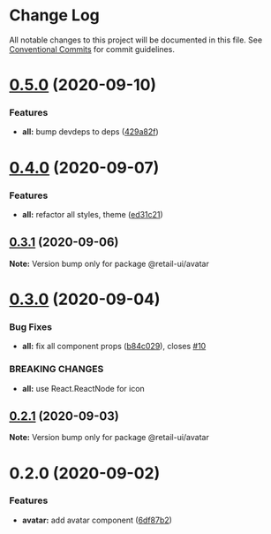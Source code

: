 # Change Log

All notable changes to this project will be documented in this file.
See [Conventional Commits](https://conventionalcommits.org) for commit guidelines.

# [0.5.0](https://github.com/sondh0127/retail-ui/compare/@retail-ui/avatar@0.4.0...@retail-ui/avatar@0.5.0) (2020-09-10)

### Features

- **all:** bump devdeps to deps ([429a82f](https://github.com/sondh0127/retail-ui/commit/429a82f613c307ff079f78fe15ab9e271620ecdf))

# [0.4.0](https://github.com/sondh0127/retail-ui/compare/@retail-ui/avatar@0.3.1...@retail-ui/avatar@0.4.0) (2020-09-07)

### Features

- **all:** refactor all styles, theme ([ed31c21](https://github.com/sondh0127/retail-ui/commit/ed31c219cd925c3f8340066f504f2527a9e911bf))

## [0.3.1](https://github.com/sondh0127/retail-ui/compare/@retail-ui/avatar@0.3.0...@retail-ui/avatar@0.3.1) (2020-09-06)

**Note:** Version bump only for package @retail-ui/avatar

# [0.3.0](https://github.com/sondh0127/retail-ui/compare/@retail-ui/avatar@0.2.1...@retail-ui/avatar@0.3.0) (2020-09-04)

### Bug Fixes

- **all:** fix all component props ([b84c029](https://github.com/sondh0127/retail-ui/commit/b84c0296dbb362d1467cb49544bc30493ea6f2c0)), closes [#10](https://github.com/sondh0127/retail-ui/issues/10)

### BREAKING CHANGES

- **all:** use React.ReactNode for icon

## [0.2.1](https://github.com/sondh0127/retail-ui/compare/@retail-ui/avatar@0.2.0...@retail-ui/avatar@0.2.1) (2020-09-03)

**Note:** Version bump only for package @retail-ui/avatar

# 0.2.0 (2020-09-02)

### Features

- **avatar:** add avatar component ([6df87b2](https://github.com/sondh0127/retail-ui/commit/6df87b2b61a28668c394a0b4c91f362f33f2fef8))
